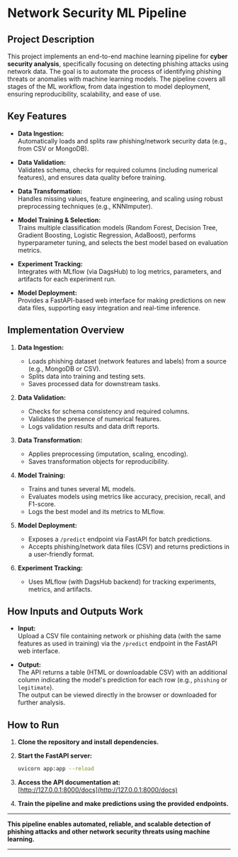 # Network Security ML Pipeline

## Project Description

This project implements an end-to-end machine learning pipeline for **cyber security analysis**, specifically focusing on detecting phishing attacks using network data. The goal is to automate the process of identifying phishing threats or anomalies with machine learning models. The pipeline covers all stages of the ML workflow, from data ingestion to model deployment, ensuring reproducibility, scalability, and ease of use.

## Key Features

- **Data Ingestion:**  
  Automatically loads and splits raw phishing/network security data (e.g., from CSV or MongoDB).

- **Data Validation:**  
  Validates schema, checks for required columns (including numerical features), and ensures data quality before training.

- **Data Transformation:**  
  Handles missing values, feature engineering, and scaling using robust preprocessing techniques (e.g., KNNImputer).

- **Model Training & Selection:**  
  Trains multiple classification models (Random Forest, Decision Tree, Gradient Boosting, Logistic Regression, AdaBoost), performs hyperparameter tuning, and selects the best model based on evaluation metrics.

- **Experiment Tracking:**  
  Integrates with MLflow (via DagsHub) to log metrics, parameters, and artifacts for each experiment run.

- **Model Deployment:**  
  Provides a FastAPI-based web interface for making predictions on new data files, supporting easy integration and real-time inference.

## Implementation Overview

1. **Data Ingestion:**  
   - Loads phishing dataset (network features and labels) from a source (e.g., MongoDB or CSV).
   - Splits data into training and testing sets.
   - Saves processed data for downstream tasks.

2. **Data Validation:**  
   - Checks for schema consistency and required columns.
   - Validates the presence of numerical features.
   - Logs validation results and data drift reports.

3. **Data Transformation:**  
   - Applies preprocessing (imputation, scaling, encoding).
   - Saves transformation objects for reproducibility.

4. **Model Training:**  
   - Trains and tunes several ML models.
   - Evaluates models using metrics like accuracy, precision, recall, and F1-score.
   - Logs the best model and its metrics to MLflow.

5. **Model Deployment:**  
   - Exposes a `/predict` endpoint via FastAPI for batch predictions.
   - Accepts phishing/network data files (CSV) and returns predictions in a user-friendly format.

6. **Experiment Tracking:**  
   - Uses MLflow (with DagsHub backend) for tracking experiments, metrics, and artifacts.

## How Inputs and Outputs Work

- **Input:**  
  Upload a CSV file containing network or phishing data (with the same features as used in training) via the `/predict` endpoint in the FastAPI web interface.

- **Output:**  
  The API returns a table (HTML or downloadable CSV) with an additional column indicating the model's prediction for each row (e.g., `phishing` or `legitimate`).  
  The output can be viewed directly in the browser or downloaded for further analysis.

## How to Run

1. **Clone the repository and install dependencies.**
2. **Start the FastAPI server:**
   ```bash
   uvicorn app:app --reload
   ```
3. **Access the API documentation at:**  
   [http://127.0.0.1:8000/docs](http://127.0.0.1:8000/docs)

4. **Train the pipeline and make predictions using the provided endpoints.**

---

**This pipeline enables automated, reliable, and scalable detection of phishing attacks and other network security threats using machine learning.**

---
